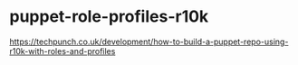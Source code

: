 # puppet-role-profiles-r10k
https://techpunch.co.uk/development/how-to-build-a-puppet-repo-using-r10k-with-roles-and-profiles
